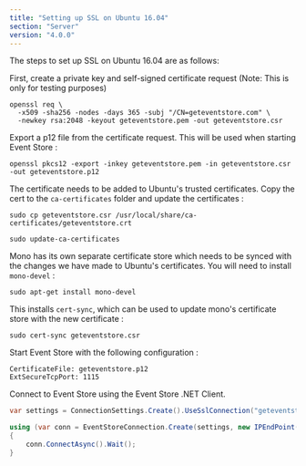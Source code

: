 ```yaml
---
title: "Setting up SSL on Ubuntu 16.04"
section: "Server"
version: "4.0.0"
---
```


The steps to set up SSL on Ubuntu 16.04 are as follows:

First, create a private key and self-signed certificate request (Note: This is only for testing purposes)

```
openssl req \
  -x509 -sha256 -nodes -days 365 -subj "/CN=geteventstore.com" \
  -newkey rsa:2048 -keyout geteventstore.pem -out geteventstore.csr
```

Export a p12 file from the certificate request. This will be used when starting Event Store :

```
openssl pkcs12 -export -inkey geteventstore.pem -in geteventstore.csr -out geteventstore.p12
```

The certificate needs to be added to Ubuntu's trusted certificates. Copy the cert to the `ca-certificates` folder and update the certificates :

```
sudo cp geteventstore.csr /usr/local/share/ca-certificates/geteventstore.crt

sudo update-ca-certificates
```

Mono has its own separate certificate store which needs to be synced with the changes we have made to Ubuntu's certificates.
You will need to install `mono-devel` :

```
sudo apt-get install mono-devel
```

This installs `cert-sync`, which can be used to update mono's certificate store with the new certificate :

```
sudo cert-sync geteventstore.csr
```

Start Event Store with the following configuration :

```
CertificateFile: geteventstore.p12
ExtSecureTcpPort: 1115
```

Connect to Event Store using the Event Store .NET Client.

```csharp
var settings = ConnectionSettings.Create().UseSslConnection("geteventstore.com", true);

using (var conn = EventStoreConnection.Create(settings, new IPEndPoint(IPAddress.Loopback, 1115)))
{
    conn.ConnectAsync().Wait();
}
```